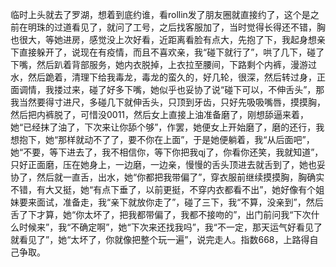 临时上头就去了罗湖，想着到底约谁，看rollin发了朋友圈就直接约了，这个是之前在明珠的过道看见了，就问了工号，之后找客服加了，当时觉得长得还不错，胸也很大，等她进房，感觉没上次好看，近距离看脸有点大，先抱了下，我起身想亲下直接躲开了，说现在有疫情，而且不喜欢亲，我“碰下就行了”，哄了几下，碰了下嘴，然后趴着背部服务，她内衣脱掉，上衣拉至腰间，下路剩个内裤，漫游过水，然后跪着，清理下给我毒龙，毒龙的蛮久的，好几轮，很深，然后转过身，正面调情，我搂过来，碰了好多下嘴，她似乎也妥协了说“碰下可以，不伸舌头”，那我当然要得寸进尺，多碰几下就伸舌头，只顶到牙齿，只好先吸吸嘴唇，摸摸胸，然后把内裤脱了，可惜没0011，然后女上直接上油准备磨了，刚想舔逼来着，她“已经抹了油了，下次来让你舔个够”，作罢，她便女上开始磨了，磨的还行，我想抱下，她“那样就动不了了，要不你在上面”，于是她便躺着，我“从后面吧”，她“不要，等下进去了，我不相信你，等下你把我qj了，你看你还笑，我就知道”，只好正面磨，压在她身上，一边磨，一边亲，慢慢的舌头顶进去就舌到了，她也妥协了，然后就一直舌，出水，她“你都把我带偏了”，穿衣服前继续摸摸胸，胸确实不错，有大又挺，她“有点下垂了，以前更挺，不穿内衣都看不出”，她好像有个姐妹要来面试，准备走，我“亲下就放你走了”，碰了三下，我“不算，没亲到”，然后舌了下才算，她“你太坏了，把我都带偏了，我都不接吻的”，出门前问我“下次什么时候来”，我“不确定啊”，她“下次来还找我吗”，我“不一定，那天运气好看见了就看见了”，她“太坏了，你就像把整个玩一遍”，说完走人。指数668，上路得自己争取。

